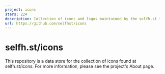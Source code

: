 ```yaml
---
project: icons
stars: 224
description: Collection of icons and logos maintained by the selfh.st team
url: https://github.com/selfhst/icons
---
```


selfh.st/icons
==============

This repository is a data store for the collection of icons found at selfh.st/icons. For more information, please see the project's About page.
